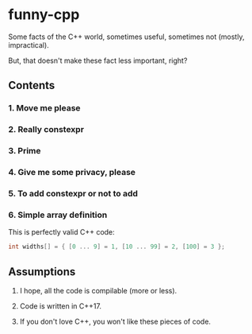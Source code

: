 # funny-cpp

Some facts of the C++ world, sometimes useful, sometimes not (mostly, impractical).

But, that doesn't make these fact less important, right?

## Contents

### 1. Move me please

### 2. Really constexpr

### 3. Prime

### 4. Give me some privacy, please

### 5. To add constexpr or not to add

### 6. Simple array definition

This is perfectly valid C++ code:

  ```c++
  int widths[] = { [0 ... 9] = 1, [10 ... 99] = 2, [100] = 3 };
  ```

## Assumptions

1. I hope, all the code is compilable (more or less).

2. Code is written in C++17.

3. If you don't love C++, you won't like these pieces of code.
